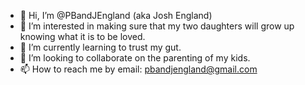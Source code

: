 - 👋 Hi, I’m @PBandJEngland (aka Josh England)
- 👀 I’m interested in making sure that my two daughters will grow up knowing what it is to be loved.
- 🌱 I’m currently learning to trust my gut.
- 💞️ I’m looking to collaborate on the parenting of my kids.
- 📫 How to reach me by email: pbandjengland@gmail.com

<!---
PBandJEngland/PBandJEngland is a ✨ special ✨ repository because its `README.md` (this file) appears on your GitHub profile.
You can click the Preview link to take a look at your changes.
--->
